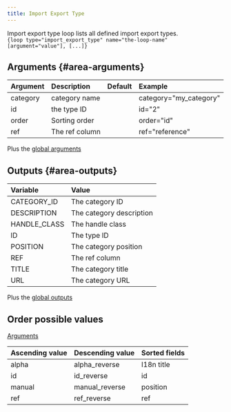 ```yaml
---
title: Import Export Type
---
```


Import export type loop lists all defined import export types.  
`{loop type="import_export_type" name="the-loop-name" [argument="value"], [...]}`

## Arguments {#area-arguments}

| Argument | Description    | Default | Example                |
|----------|:---------------|:-------:|:-----------------------|
| category | category name  |         | category="my_category" |
| id       | the type ID    |         | id="2"                 |
| order    | Sorting order  |         | order="id"             |
| ref      | The ref column |         | ref="reference"        |

Plus the [global arguments](./global_arguments)

## Outputs {#area-outputs}

| Variable        | Value                    |
|:----------------|:-------------------------|
| CATEGORY_ID     | The category ID          |
| DESCRIPTION     | The category description |
| HANDLE_CLASS    | The handle class         |
| ID              | The type ID              |
| POSITION        | The category position    |
| REF             | The ref column           |
| TITLE           | The category title       |
| URL             | The category URL         |

Plus the [global outputs](./global_outputs)

## Order possible values

[Arguments](#area-arguments)

| Ascending value | Descending value | Sorted fields |
|-----------------|------------------|:--------------|
| alpha           | alpha_reverse    | I18n title    |
| id              | id_reverse       | id            |
| manual          | manual_reverse   | position      |
| ref             | ref_reverse      | ref           |
